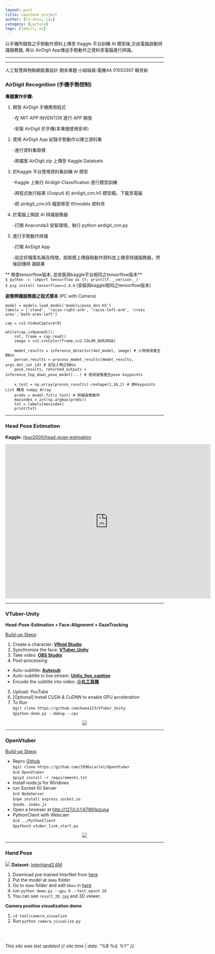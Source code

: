 ```yaml
---
layout: post
title: Capstone project
author: [Yu-shin, Lai]
category: [Lecture]
tags: [jekyll, ai]
---
```


以手機所錄取之手勢動作資料上傳至 Kaggle 平台訓練 AI 模型後,交由電腦啟動辨識服務器, 再以 AirDigit App傳送手勢動作之資料至電腦進行辨識。

---

---
⼈⼯智慧與物聯網裝置設計 期末專題
小組組員:電機4A 01053307 賴昱新

### AirDigit Recognition (手機手勢控制)


**專題實作步驟:**
1. 開發 AirDigit 手機應用程式

    -在 MIT APP INVENTOR 進行 APP 開發
    
    -安裝 AirDigit 於手機(本專題使用安卓)
    
2. 使用 AirDigit App 紀錄手勢動作以建立資料集

    -進行資料集取樣
    
    -將檔案 AirDigit.zip 上傳至 Kaggle Datatsets
    
3. 於Kaggle 平台使用資料集訓練 AI 模型

    -Kaggle 上執行 Airdigit-Classification 進行模型訓練
    
    -將程式執行結果 (Output) 的 airdigit_cnn.h5 模型檔，下載至電腦
    
    -把 airdigit_cnn.h5 檔案移至 tf/models 資料夾
    
4. 於電腦上開啟 AI 辨識服務器

    -打開 Anaconda3 安裝環境，執行 python airdigit_cnn.py

5. 進行手勢動作辨識
   
   -打開 AirDigit App
   
   -設定好檔案名稱及時間，按取樣上傳錄取動作資料並上傳至辨識服務器，然後回傳辨
    識結果

** 檢查tensorflow版本, 並安裝與kaggle平台相同之tensorflow版本**<br>
`$ python -c 'import tensorflow as tf; print(tf.__version__)'`<br />
`$ pip install tensorflow==2.8.0` (安裝與kaggle相同之tensorflow版本)<br />

**姿態辨識服務器之程式樣本** (PC with Camera)<br>

```
model = models.load_model('models/pose_dnn.h5')
labels = ['stand', 'raise-right-arm', 'raise-left-arm', 'cross arms','both-arms-left']

cap = cv2.VideoCapture(0)

while(cap.isOpened()):
    ret, frame = cap.read()
    image = cv2.cvtColor(frame,cv2.COLOR_BGR2RGB)
    
    mmdet_results = inference_detector(det_model, image) # 人物偵測產生BBox
    person_results = process_mmdet_results(mmdet_results, args.det_cat_id) # 記住人物之BBox  
    pose_results, returned_outputs = inference_top_down_pose_model(...) # 感測姿態產生pose keypoints
    
    x_test = np.array(preson_results).reshape(1,16,2) # 將Keypoints List 轉成 numpy Array
    preds = model.fit(x_test) # 辨識姿態動作
    maxindex = int(np.argmax(preds))
    txt = labels[maxindex]
    print(txt)
```

---
### Head Pose Estimation
**Kaggle:** [rkuo2000/head-pose-estimation](https://kaggle.com/rkuo2000/head-pose-estimation)<br>
<iframe width="652" height="489" src="https://www.youtube.com/embed/BHwHmCUHRyQ" title="YouTube video player" frameborder="0" allow="accelerometer; autoplay; clipboard-write; encrypted-media; gyroscope; picture-in-picture" allowfullscreen></iframe>

---
### VTuber-Unity 
**Head-Pose-Estimation + Face-Alignment + GazeTracking**<br>

<u>Build-up Steps</u>:
1. Create a character: **[VRoid Studio](https://vroid.com/studio)**
2. Synchronize the face: **[VTuber_Unity](https://github.com/kwea123/VTuber_Unity)**
3. Take video: **[OBS Studio](https://obsproject.com/download)**
4. Post-processing:
 - Auto-subtitle: **[Autosub](https://github.com/kwea123/autosub)**
 - Auto-subtitle in live stream: **[Unity_live_caption](https://github.com/kwea123/Unity_live_caption)**
 - Encode the subtitle into video: **[小丸工具箱](https://maruko.appinn.me/)**
5. Upload: YouTube
6. [Optional] Install CUDA & CuDNN to enable GPU acceleration
7. To Run <br>
`$git clone https://github.com/kwea123/VTuber_Unity` <br>
`$python demo.py --debug --cpu` <br>

<p align="center"><img src="https://github.com/kwea123/VTuber_Unity/blob/master/images/debug_gpu.gif?raw=true"></p>

---
### OpenVtuber
<u>Build-up Steps</u>:
* Repro [Github](https://github.com/1996scarlet/OpenVtuber)<br>
`$git clone https://github.com/1996scarlet/OpenVtuber`<br>
`$cd OpenVtuber`<br>
`$pip3 install –r requirements.txt`<br>
* Install node.js for Windows <br>
* run Socket-IO Server <br>
`$cd NodeServer` <br>
`$npm install express socket.io` <br>
`$node. index.js` <br>
* Open a browser at  http://127.0.0.1:6789/kizuna <br>
* PythonClient with Webcam <br>
`$cd ../PythonClient` <br>
`$python3 vtuber_link_start.py` <br>

<p align="center"><img src="https://camo.githubusercontent.com/83ad3e28fa8a9b51d5e30cdf745324b09ac97650aea38742c8e4806f9526bc91/68747470733a2f2f73332e617831782e636f6d2f323032302f31322f31322f72564f33464f2e676966"></p>

---
### Hand Pose
![](https://github.com/facebookresearch/InterHand2.6M/blob/main/assets/teaser.gif?raw=true)
**Dataset:** [InterHand2.6M](https://github.com/facebookresearch/InterHand2.6M)<br>

1. Download pre-trained InterNet from [here](https://drive.google.com/drive/folders/1BET1f5p2-1OBOz6aNLuPBAVs_9NLz5Jo?usp=sharing)
2. Put the model at `demo` folder
3. Go to `demo` folder and edit `bbox` in [here](https://github.com/facebookresearch/InterHand2.6M/blob/5de679e614151ccfd140f0f20cc08a5f94d4b147/demo/demo.py#L74)
4. run `python demo.py --gpu 0 --test_epoch 20`
5. You can see `result_2D.jpg` and 3D viewer.

**Camera positios visualization demo**
1. `cd tool/camera_visualize`
2. Run `python camera_visualize.py`


<br>
<br>

*This site was last updated {{ site.time | date: "%B %d, %Y" }}.*

